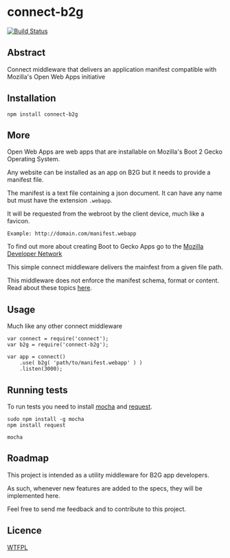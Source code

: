 connect-b2g
===========

[![Build Status](https://secure.travis-ci.org/topliceanu/connect-b2g.png)](http://travis-ci.org/topliceanu/connect-b2g)

Abstract
--------

Connect middleware that delivers an application manifest compatible with Mozilla's Open Web Apps initiative

Installation
------------

	npm install connect-b2g

More
----

Open Web Apps are web apps that are installable on Mozilla's Boot 2 Gecko Operating System.

Any website can be installed as an app on B2G but it needs to provide a manifest file. 

The manifest is a text file containing a json document. It can have any name but must have the extension `.webapp`. 

It will be requested from the webroot by the client device, much like a favicon.

	Example: http://domain.com/manifest.webapp


To find out more about creating Boot to Gecko Apps go to the [Mozilla Developer Network](https://developer.mozilla.org/en/Apps)

This simple connect middleware delivers the mainfest from a given file path.

This middleware does not enforce the manifest schema, format or content. Read about these topics [here](https://developer.mozilla.org/en/Apps/Manifest).

Usage
-----

Much like any other connect middleware

	var connect = require('connect');
	var b2g = require('connect-b2g');

	var app = connect()
		.use( b2g( 'path/to/manifest.webapp' ) )
		.listen(3000);


Running tests
-------------

To run tests you need to install [mocha](http://visionmedia.github.com/mocha/) and [request](https://github.com/mikeal/request).

	sudo npm install -g mocha
	npm install request

	mocha 


Roadmap
-------

This project is intended as a utility middleware for B2G app developers.

As such, whenever new features are added to the specs, they will be implemented here.

Feel free to send me feedback and to contribute to this project.


Licence
-------

[WTFPL](http://sam.zoy.org/wtfpl/)


